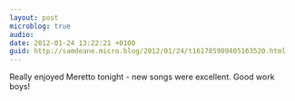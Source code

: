 ```yaml
---
layout: post
microblog: true
audio: 
date: 2012-01-24 13:22:21 +0100
guid: http://samdeane.micro.blog/2012/01/24/t161785909405163520.html
---
```

Really enjoyed Meretto tonight - new songs were excellent. Good work boys!
